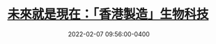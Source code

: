 ---
layout: post
title: <a href='https://www.master-insight.com/%e6%9c%aa%e4%be%86%e5%b0%b1%e6%98%af%e7%8f%be%e5%9c%a8%ef%bc%9a%e3%80%8c%e9%a6%99%e6%b8%af%e8%a3%bd%e9%80%a0%e3%80%8d%e7%94%9f%e7%89%a9%e7%a7%91%e6%8a%80/' target="_blank">未來就是現在：「香港製造」生物科技</a> 
date:  2022-02-07 09:56:00-0400
description: 
tags: Reindustrialization
# categories: sample-posts
---